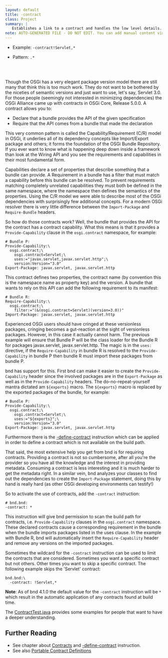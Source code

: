 ```yaml
---
layout: default
title: -contract
class: Project
summary: |
   Establishes a link to a contract and handles the low level details.
note: AUTO-GENERATED FILE - DO NOT EDIT. You can add manual content via same filename in ext folder. 
---
```


- Example: `-contract!Servlet,*`

- Pattern: `.*`

<!-- Manual content from: ext/contract.md --><br /><br />

Though the OSGi has a very elegant package version model there are still many that think this is too much work. They do not want to be bothered by the niceties of semantic versions and just want to use, let's say, Servlet 3.0. For those people (seemingly not interested in minimizing dependencies) the OSGi Alliance came up with contracts in OSGi Core, Release 5.0.0. A contract allows you to: 

* Declare that a bundle provides the API of the given specification
* Require that the API comes from a bundle that made the declaration

This very common pattern is called the Capability/Requirement (C/R) model in OSGi, it underlies all of its dependency concepts like Import/Export package and others; it forms the foundation of the OSGi Bundle Repository. If you ever want to know what is happening deep down inside a framework than look at the Wiring API and you see the requirements and capabilities in their most fundamental form. 

Capabilities declare a set of properties that describe something that a bundle can provide. A Requirement in a bundle has a filter that must match a capability before this bundle can be resolved. To prevent requirements matching completely unrelated capabilities they must both be defined in the same namespace, where the namespace then defines the semantics of the properties. Using the C/R model we were able to describe most of the OSGi dependencies with surprisingly few additional concepts. For a modern OSGi resolver there is very little difference between the `Import-Package` and `Require-Bundle` headers.

So how do those contracts work? Well, the bundle that provides the API for the contract has a contract capability. What this means is that it provides a `Provide-Capability` clause in the `osgi.contract` namespace, for example:

```properties
# Bundle P:
Provide-Capability:\
  osgi.contract;\
    osgi.contract=Servlet;\
    uses:="javax.servlet,javax.servlet.http";\
    version:Version="3.0"
Export-Package: javax.servlet, javax.servlet.http
```

This contract defines two properties, the contract name (by convention this is the namespace name as property key) and the version. A bundle that wants to rely on this API can add the following requirement to its manifest:

```properties
# Bundle R:
Require-Capability:\
  osgi.contract;\
    filter:="(&(osgi.contract=Servlet)(version=3.0))"
Import-Package: javax.servlet, javax.servlet.http
```

Experienced OSGi users should have cringed at these versionless packages, cringing becomes a gut-reaction at the sight of versionless packages. However, in this case it actually cannot harm. The previous example will ensure that Bundle P will be the class loader for the Bundle R for packages javax.servlet, javax.servlet.http. The magic is in the `uses:` directive, if the `Require-Capability` in bundle R is resolved to the `Provide-Capability` in bundle P then bundle R must import these packages from bundle P.

bnd has support for this. First bnd can make it easier to create the `Provide-Capability` header since the involved packages are in the `Export-Package` as well as in the `Provide-Capability` headers. The do-no-repeat-yourself mantra dictated am `${exports}` macro. The `${exports}` macro is replaced by the exported packages of the bundle, for example:

```properties
# Bundle P:
Provide-Capability:\
  osgi.contract;\
    osgi.contract=Servlet;\
    uses:="${exports}";\
    version:Version="3.0"
Export-Package: javax.servlet, javax.servlet.http
```

Furthermore there is the [-define-contract](/instructions/define-contract.html) instruction which can be applied in order to define a contract which is not available on the build path.

That said, the most extensive help you get from bnd is for requiring contracts. Providing a contract is not so cumbersome, after all you're the provider so you have all the knowledge and the interest in providing metadata. Consuming a contract is less interesting and it is much harder to get the metadata right. In a similar vein, bnd analyzes your classes to find out the dependencies to create the `Import-Package` statement, doing this by hand is really hard (as other OSGi developing environments can testify!)

So to activate the use of contracts, add the `-contract` instruction:

```properties
# bnd.bnd:
-contract: *
```

This instruction will give bnd permission to scan the build path for contracts, i.e. `Provide-Capability` clauses in the `osgi.contract` namespace. These declared contracts cause a corresponding requirement in the bundle when the bundle imports packages listed in the uses clause. In the example with Bundle R, bnd will automatically insert the `Require-Capability` header and remove any versions on the imported packages.

Sometimes the wildcard for the `-contract` instruction can be used to limit the contracts that are considered. Sometimes you want a specific contract but not others. Other times you want to skip a specific contract. The following example skips the 'Servlet' contract:

```properties
bnd.bnd:\
  -contract: !Servlet,*
```

**Note**: As of bnd 4.1.0 the default value for the `-contract` instruction will be `*` which result in the automatic application of any contracts found at build time.

The [ContractTest.java](https://github.com/bndtools/bnd/blob/next/biz.aQute.bndlib.tests/test/test/ContractTest.java) provides some examples for people that want to have a deeper understanding. 

## Further Reading

- See chapter about [Contracts](/chapters/220-contracts.html) and [-define-contract](/instructions/define-contract.html) instruction.
- See also [Portable Contract Definitions](https://docs.osgi.org/reference/portable-java-contracts.html)
